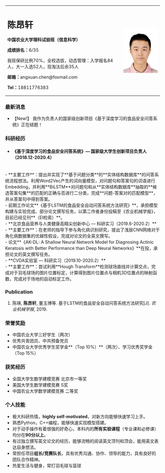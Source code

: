 <table border="0">
  <tr>
    <td width="75%">
      <h1>陈昂轩</h1>
      <p><b>中国农业大学理科试验班（信息科学）</b></p>
      <p><b>成绩排名：</b>6/35</p>
      <p>我班保研比例70%，全校选拔，动态管理：入学报名84人，大一入选52人，现淘汰后余35人</p>
      <p><b>邮箱：</b>angxuan.chen@foxmail.com</p>
      <p><b>Tel：</b>18811776383</p>
    </td>
    <td width="25%">
      <img src="/me.jpg" width="100%">
    </td>
  </tr>
</table>

### 最新消息
- 【New!】 我作为负责人的国家级创新项目《基于深度学习的食品安全问答系统》正在结题！

### 科研经历
- #### 《基于深度学习的食品安全问答系统》— 国家级大学生创新项目负责人（2018.12-2020.4）
<br>
  - **主要工作**：提出并实现了**基于问题分类**的**实体结构数据库**的问答系统流程想法。利用Word2Vec产生的词向量模型，对问题句和答案句的词语进行Embedding，并利用**BiLSTM**对问题句和从**实体结构数据库**抽取的**候选答案句集**的匹配的正确与否进行二分类，完成**问题-答案对的匹配模型**，并从答案句中得到答案。
  <br>
  - 前期工作论文**《基于LSTM的食品安全自动问答系统方法研究》**，承担模型构建与实验完成、部分论文撰写任务，以第二作者身份投稿至《农业机械学报》，目前已经见刊**（EI检索）**。
  <br>
- **北京食品营养与人类健康高精尖创新中心 — 科研实习（2019.6-2020.2）**
  <br>
  - **主要工作**：在老师的指导下参与角化病识别研究，提出了浅层CNN网络对于角化病数据集的优越性假设，完成对论文的全英文撰写。
  <br>
  - 论文**《AK-DL: A Shallow Neural Network Model for Diagnosing Actinic Keratosis with Better Performance than Deep Neural Networks》**在投，承担论文的英文撰写任务。
  <br>
- **CVDA实验室 — 科研实习（2019.10-2020.2）**
  <br>
  - **主要工作**：尝试利用**Hough Transform**检测球场直线并计算交点，完成对于羽毛球场的图片位置标定，计算得到图片位置点与相机3D位置点的映射函数，完成对于场地的自动标定工作。

### Publication
1. 陈瑛, **陈昂轩**, 董玉博等. 基于LSTM的食品安全自动问答系统方法研究[J]. *农业机械学报*, 2019.

### 荣誉奖励
- 中国农业大学三好学生（两次）
- 优秀共青团员、中共预备党员
- 中国农业大学优秀学生奖学金**（Top 10%）**（两次）、学习优秀奖学金（Top 15%）
### 获奖经历
- 全国大学生数学建模竞赛  北京市一等奖
- 美国大学生数学建模竞赛  S奖
- 中国农业大学数学建模竞赛 二等奖

### 个人技能
- 极大科研热情，**highly self-motivated**，对新方向能够快速学习上手。
- 熟悉Python，C++编程，能够快速实现模型搭建。
- 对于动手操作有着很强的好奇心，本科内的**所有实验课程**（专业课和必修课）均分在**90分以上**。
- 有过独立撰写英文论文的经历，能够流畅的阅读英文顶刊和顶会，能用英文表达自身想法。
- 常担任项目**组长/竞赛队长**，具有优秀沟通、协作、领导的能力，具有良好的团队合作精神。
- 热爱生活与健身，常打羽毛球与篮球
